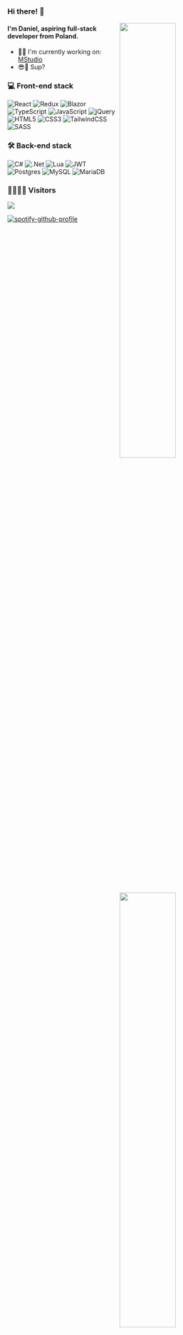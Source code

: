 ### Hi there! :wave:

[<img align="right" width="50%" src="https://github-readme-stats.vercel.app/api?username=danielkasprzak&theme=dark&hide_border=true&include_all_commits=false&count_private=true">](https://github-readme-stats.vercel.app/api?username=danielkasprzak&theme=dark&hide_border=true&include_all_commits=false&count_private=true)

[<img align="right" width="50%" src="https://github-readme-streak-stats.herokuapp.com/?user=danielkasprzak&theme=dark&hide_border=true">](https://github-readme-streak-stats.herokuapp.com/?user=danielkasprzak&theme=dark&hide_border=true)

[<img align="right" width="50%" src="https://github-readme-stats.vercel.app/api/top-langs/?username=danielkasprzak&theme=dark&hide_border=true&include_all_commits=false&count_private=true&layout=compact">](https://github-readme-stats.vercel.app/api/top-langs/?username=danielkasprzak&theme=dark&hide_border=true&include_all_commits=false&count_private=true&layout=compact)


#### I'm **Daniel**, aspiring full-stack developer from Poland.
- 👨‍💻 I'm currently working on: [MStudio](https://github.com/danielkasprzak/MStudio)
- 😎🤙 Sup?

### 💻 Front-end stack
![React](https://img.shields.io/badge/react-%2320232a.svg?style=for-the-badge&logo=react&logoColor=%2361DAFB)
![Redux](https://img.shields.io/badge/redux-%23593d88.svg?style=for-the-badge&logo=redux&logoColor=white)
![Blazor](https://img.shields.io/badge/blazor-%235C2D91.svg?style=for-the-badge&logo=blazor&logoColor=white)
![TypeScript](https://img.shields.io/badge/typescript-%23007ACC.svg?style=for-the-badge&logo=typescript&logoColor=white)
![JavaScript](https://img.shields.io/badge/javascript-%23323330.svg?style=for-the-badge&logo=javascript&logoColor=%23F7DF1E)
![jQuery](https://img.shields.io/badge/jquery-%230769AD.svg?style=for-the-badge&logo=jquery&logoColor=white) 
![HTML5](https://img.shields.io/badge/html5-%23E34F26.svg?style=for-the-badge&logo=html5&logoColor=white)
![CSS3](https://img.shields.io/badge/css3-%231572B6.svg?style=for-the-badge&logo=css3&logoColor=white)
![TailwindCSS](https://img.shields.io/badge/tailwindcss-%2338B2AC.svg?style=for-the-badge&logo=tailwind-css&logoColor=white) 
![SASS](https://img.shields.io/badge/SASS-hotpink.svg?style=for-the-badge&logo=SASS&logoColor=white) 

### 🛠 Back-end stack
![C#](https://img.shields.io/badge/c%23-%23239120.svg?style=for-the-badge&logo=csharp&logoColor=white) 
![.Net](https://img.shields.io/badge/.NET-5C2D91?style=for-the-badge&logo=.net&logoColor=white)
![Lua](https://img.shields.io/badge/lua-%232C2D72.svg?style=for-the-badge&logo=lua&logoColor=white) 
![JWT](https://img.shields.io/badge/JWT-black?style=for-the-badge&logo=JSON%20web%20tokens) 
![Postgres](https://img.shields.io/badge/postgres-%23316192.svg?style=for-the-badge&logo=postgresql&logoColor=white) 
![MySQL](https://img.shields.io/badge/mysql-4479A1.svg?style=for-the-badge&logo=mysql&logoColor=white) 
![MariaDB](https://img.shields.io/badge/MariaDB-003545?style=for-the-badge&logo=mariadb&logoColor=white) 

### 👨‍👩‍👧‍👦 Visitors
[![](https://visitcount.itsvg.in/api?id=danielkasprzak&label=Profile%20Views&color=11&icon=5&pretty=true)](https://visitcount.itsvg.in)

[![spotify-github-profile](https://spotify-github-profile.kittinanx.com/api/view?uid=7ecyovg77bn8b1b80mbvu3opp&cover_image=true&theme=novatorem&show_offline=false&background_color=121212&interchange=false&bar_color=53b14f&bar_color_cover=false)](https://spotify-github-profile.kittinanx.com/api/view?uid=7ecyovg77bn8b1b80mbvu3opp&redirect=true)


</div>
